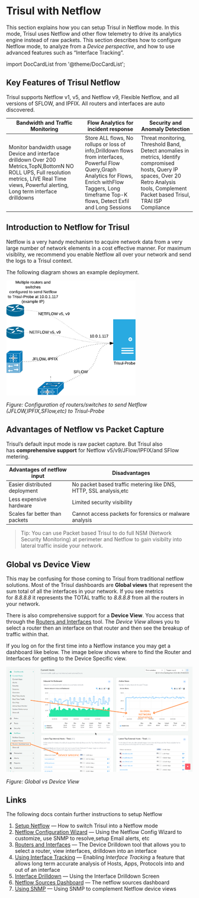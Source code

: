 # Trisul with Netflow

This section explains how you can setup Trisul in Netflow mode. In this mode, Trisul uses Netflow and other flow telemetry to drive its analytics engine instead of raw packets. This section describes how to configure Netflow mode, to analyze from a *Device perspective*, and how to use advanced features such as “Interface Tracking”.

import DocCardList from '@theme/DocCardList';

<DocCardList />

## Key Features of Trisul Netflow

Trisul supports Netflow v1, v5, and Netflow v9, Flexible Netflow, and all versions of SFLOW, and IPFIX. All routers and interfaces are auto discovered.

| Bandwidth and Traffic Monitoring                                                                                                                                                                    | Flow Analytics for incident response                                                                                                                                                                            | Security and Anomaly Detection                                                                                                                                                                 |
| --------------------------------------------------------------------------------------------------------------------------------------------------------------------------------------------------- | --------------------------------------------------------------------------------------------------------------------------------------------------------------------------------------------------------------- | ---------------------------------------------------------------------------------------------------------------------------------------------------------------------------------------------- |
| Monitor bandwidth usage  Device and interface drilldown Over 200 Metrics,TopN,BottomN NO ROLL UPS, Full resolution metrics, LIVE Real Time views, Powerful alerting, Long term interface drilldowns | Store ALL flows, No rollups or loss of info,Drilldown flows from interfaces, Powerful Flow Query,Graph Analytics for Flows, Enrich withFlow Taggers, Long timeframe Top-K flows, Detect Exfil and Long Sessions | Threat monitoring, Threshold Band, Detect anomalies in metrics, Identify compromised hosts, Query IP spaces, Over 20 Retro Analysis tools, Complement Packet based Trisul, TRAI ISP Compliance |

## Introduction to Netflow for Trisul

Netflow is a very handy mechanism to acquire network data from a very large number of network elements in a cost effective manner. For maximum visiblity, we recommend you enable Netflow all over your network and send the logs to a Trisul context.

The following diagram shows an example deployment.

![](images/netflow.png)

*Figure: Configuration of routers/switches to send Netflow (JFLOW,IPFIX,SFlow,etc) to Trisul-Probe*

## Advantages of Netflow vs Packet Capture

Trisul’s default input mode is raw packet capture. But Trisul also has **comprehensive support** for Netflow v5/v9/JFlow/IPFIX/and SFlow metering.

| Advantages of netflow input    | Disadvantages                                                     |
| ------------------------------ | ----------------------------------------------------------------- |
| Easier distributed deployment  | No packet based traffic metering like DNS, HTTP, SSL analysis,etc |
| Less expensive hardware        | Limited security visibility                                       |
| Scales far better than packets | Cannot access packets for forensics or malware analysis           |

> Tip: You can use Packet based Trisul to do full NSM (Network Security Monitoring) at perimeter and Netflow to gain visibilty into lateral traffic inside your network.

## Global vs Device View

This may be confusing for those coming to Trisul from traditional netflow solutions. Most of the Trisul dashboards are **Global views** that represent the sum total of all the interfaces in your network. If you see metrics for *8.8.8.8* it represents the TOTAL traffic to *8.8.8.8* from all the routers in your network.

There is also comprehensive support for a **Device View**. You access that through the [Routers and Interfaces](/docs/ug/netflow/routers_and_interfaces) tool. The *Device View* allows you to select a router then an interface on that router and then see the breakup of traffic within that.

If you log on for the first time into a Netflow instance you may get a dashboard like below. The image below shows where to find the Router and Interfaces for getting to the Device Specific view.

![](images/Current_host.png)

*Figure: Global vs Device View*

## Links

The following docs contain further instructions to setup Netflow

1. [Setup Netflow](/docs/ug/netflow/netflow_setup) — How to switch Trisul into a Netflow mode
2. [Netflow Configuration Wizard](/docs/ug/netflow/netflow_wizard) — Using the Netflow Config Wizard to customize, use SNMP to resolve,setup Email alerts, etc
3. [Routers and Interfaces](/docs/ug/netflow/routers_and_interfaces) — The Device Drilldown tool that allows you to select a router, view interfaces, drilldown into an interface
4. [Using Interface Tracking](/docs/ug/netflow/interface_tracker) — Enabling *Interface Tracking* a feature that allows long term accurate analysis of Hosts, Apps, Protocols into and out of an interface
5. [Interface Drilldown](/docs/ug/netflow/drilldown) — Using the Interface Drilldown Screen
6. [Netflow Sources Dashboard](/docs/ug/netflow/sources) — The netflow sources dashboard
7. [Using SNMP](/docs/ug/netflow/snmp) — Using SNMP to complement Netflow device views
